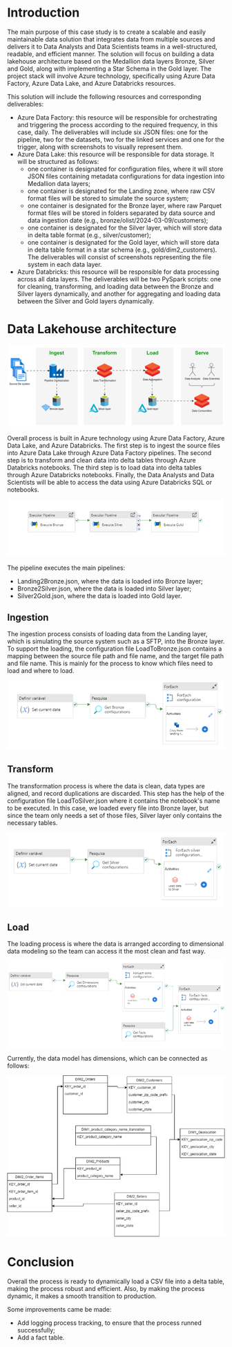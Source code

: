 # Introduction

The main purpose of this case study is to create a scalable and easily maintainable data solution that integrates data from multiple sources and delivers it to Data Analysts and Data Scientists teams in a well-structured, readable, and efficient manner.
The solution will focus on building a data lakehouse architecture based on the Medallion data layers Bronze, Silver and Gold, along with implementing a Star Schema in the Gold
layer.
The project stack will involve Azure technology, specifically using Azure Data Factory, Azure Data Lake, and Azure Databricks resources.

This solution will include the following resources and corresponding deliverables:
- Azure Data Factory: this resource will be responsible for orchestrating and triggering the process according to the required frequency, in this case, daily. The deliverables will include six JSON files: one for the pipeline, two for the datasets, two for the linked services and one for the trigger, along with screenshots to visually represent them.
- Azure Data Lake: this resource will be responsible for data storage. It will be structured as follows:
    - one container is designated for configuration files, where it will store JSON files containing metadata configurations for data ingestion into Medallion data layers;
    - one container is designated for the Landing zone, where raw CSV format files will be stored to simulate the source system;
    - one container is designated for the Bronze layer, where raw Parquet format files will be stored in folders separated by data source and data ingestion date (e.g., bronze/olist/2024-03-09/customers);
    - one container is designated for the Silver layer, which will store data in delta table format (e.g., silver/customer);
    - one container is designated for the Gold layer, which will store data in delta table format in a star schema (e.g., gold/dim2_customers).
The deliverables will consist of screenshots representing the file system in each data layer.
- Azure Databricks: this resource will be responsible for data processing across all data layers. The deliverables will be two PySpark scripts: one for cleaning, transforming, and loading data between the Bronze and Silver layers dynamically, and another for aggregating and loading data between the Silver and Gold layers dynamically.

# Data Lakehouse architecture

![](Lakehouse.png)

Overall process is built in Azure technology using Azure Data Factory, Azure Data Lake, and Azure Databricks.
The first step is to ingest the source files into Azure Data Lake through Azure Data Factory pipelines.
The second step is to transform and clean data into delta tables through Azure Databricks notebooks.
The third step is to load data into delta tables through Azure Databricks notebooks.
Finally, the Data Analysts and Data Scientists will be able to access the data using Azure Databricks SQL or notebooks.

![](Load_olist_pipeline.png)

The pipeline executes the main pipelines:
- Landing2Bronze.json, where the data is loaded into Bronze layer;
- Bronze2Silver.json, where the data is loaded into Silver layer;
- Silver2Gold.json, where the data is loaded into Gold layer.

## Ingestion

The ingestion process consists of loading data from the Landing layer, which is simulating the source system such as a SFTP, into the Bronze layer.
To support the loading, the configuration file LoadToBronze.json contains a mapping between the source file path and file name, and the target file path and file name. This is mainly for the process to know which files need to load and where to load.

![](Ingestion.png)

## Transform

The transformation process is where the data is clean, data types are aligned, and record duplications are discarded. This step has the help of the configuration file LoadToSilver.json where it contains the notebook's name to be executed. In this case, we loaded every file into Bronze layer, but since the team only needs a set of those files, Silver layer only contains the necessary tables.

![](Transform.png)


## Load

The loading process is where the data is arranged according to dimensional data modeling so the team can access it the most clean and fast way.

![](Load.png)

Currently, the data model has dimensions, which can be connected as follows:

![](classes.drawio.png)


# Conclusion

Overall the process is ready to dynamically load a CSV file into a delta table, making the process robust and efficient.
Also, by making the process dynamic, it makes a smooth transition to production.

Some improvements came be made:
- Add logging process tracking, to ensure that the process runned successfully;
- Add a fact table.